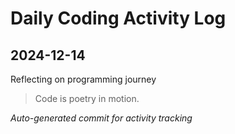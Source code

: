 # Daily Coding Activity Log

## 2024-12-14

Reflecting on programming journey

> Code is poetry in motion.

*Auto-generated commit for activity tracking*
